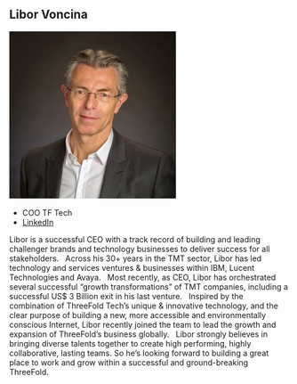 ## Libor Voncina

![](img/libor_voncina.jpg)

- COO TF Tech
- [LinkedIn](https://www.linkedin.com/in/libor-voncina-755798143/)

Libor is a successful CEO with a track record of building and leading challenger brands and technology businesses to deliver success for all stakeholders.
 
Across his 30+ years in the TMT sector, Libor has led technology and services ventures & businesses within IBM, Lucent Technologies and Avaya.
 
Most recently, as CEO, Libor has orchestrated several successful “growth transformations” of TMT companies, including a successful US$ 3 Billion exit in his last venture.
 
Inspired by the combination of ThreeFold Tech’s unique & innovative technology, and the clear purpose of building a new, more accessible and environmentally conscious Internet, Libor recently joined the team to lead the growth and expansion of ThreeFold’s business globally.
 
Libor strongly believes in bringing diverse talents together to create high performing, highly collaborative, lasting teams. So he’s looking forward to building a great place to work and grow within a successful and ground-breaking ThreeFold.
